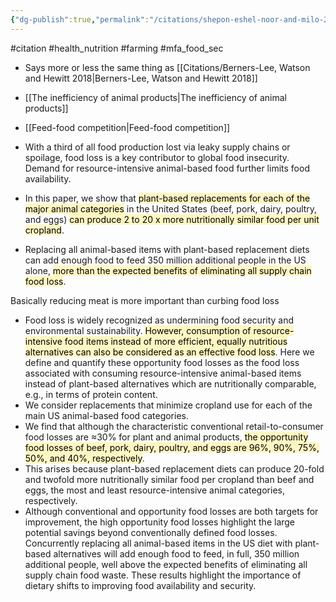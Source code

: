 ```yaml
---
{"dg-publish":true,"permalink":"/citations/shepon-eshel-noor-and-milo-2018/","created":"2025-10-23T17:42:45.424+01:00","updated":"2025-10-23T18:06:08.848+01:00"}
---
```


#citation #health_nutrition #farming #mfa_food_sec 

- Says more or less the same thing as [[Citations/Berners-Lee, Watson and Hewitt 2018\|Berners-Lee, Watson and Hewitt 2018]]
- [[The inefficiency of animal products\|The inefficiency of animal products]]
- [[Feed-food competition\|Feed-food competition]]

- With a third of all food production lost via leaky supply chains or spoilage, food loss is a key contributor to global food insecurity. Demand for resource-intensive animal-based food further limits food availability. 
- In this paper, we show that <mark style="background: #FFF3A3A6;">plant-based replacements for each of the major animal categories</mark> in the United States (beef, pork, dairy, poultry, and eggs) <mark style="background: #FFF3A3A6;">can produce 2 to 20 x more nutritionally similar food per unit cropland</mark>. 
- Replacing all animal-based items with plant-based replacement diets can add enough food to feed 350 million additional people in the US alone, <mark style="background: #FFF3A3A6;">more than the expected benefits of eliminating all supply chain food loss</mark>.

Basically reducing meat is more important than curbing food loss

- Food loss is widely recognized as undermining food security and environmental sustainability. <mark style="background: #FFF3A3A6;">However, consumption of resource-intensive food items instead of more efficient, equally nutritious alternatives can also be considered as an effective food loss</mark>. Here we define and quantify these opportunity food losses as the food loss associated with consuming resource-intensive animal-based items instead of plant-based alternatives which are nutritionally comparable, e.g., in terms of protein content. 
- We consider replacements that minimize cropland use for each of the main US animal-based food categories. 
- We find that although the characteristic conventional retail-to-consumer food losses are ≈30% for plant and animal products, <mark style="background: #FFF3A3A6;">the opportunity food losses of beef, pork, dairy, poultry, and eggs are 96%, 90%, 75%, 50%, and 40%, respectively</mark>. 
- This arises because plant-based replacement diets can produce 20-fold and twofold more nutritionally similar food per cropland than beef and eggs, the most and least resource-intensive animal categories, respectively. 
- Although conventional and opportunity food losses are both targets for improvement, the high opportunity food losses highlight the large potential savings beyond conventionally defined food losses. Concurrently replacing all animal-based items in the US diet with plant-based alternatives will add enough food to feed, in full, 350 million additional people, well above the expected benefits of eliminating all supply chain food waste. These results highlight the importance of dietary shifts to improving food availability and security.
